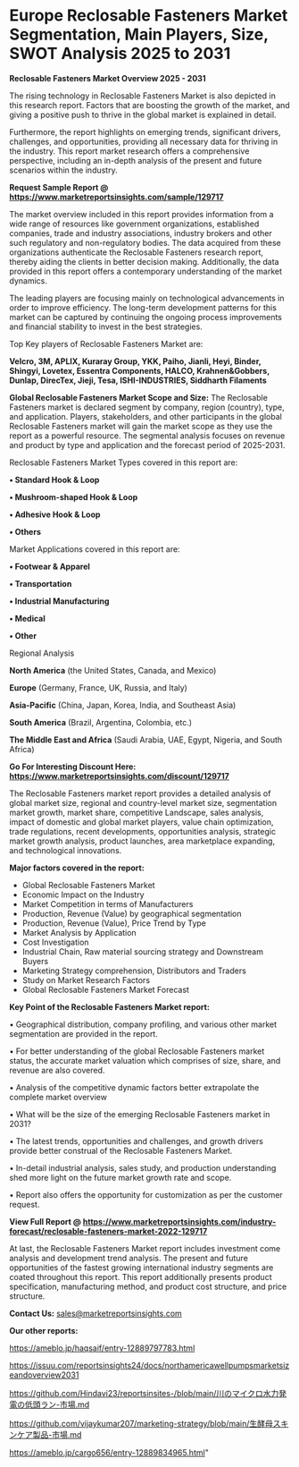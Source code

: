 # Europe Reclosable Fasteners Market Segmentation, Main Players, Size, SWOT Analysis 2025 to 2031

<Strong> Reclosable Fasteners Market Overview 2025 - 2031</strong>

The rising technology in Reclosable Fasteners Market is also depicted in this research report. Factors that are boosting the growth of the market, and giving a positive push to thrive in the global market is explained in detail.

Furthermore, the report highlights on emerging trends, significant drivers, challenges, and opportunities, providing all necessary data for thriving in the industry. This report market research offers a comprehensive perspective, including an in-depth analysis of the present and future scenarios within the industry.

<strong>Request Sample Report @ <a href=https://www.marketreportsinsights.com/sample/129717>https://www.marketreportsinsights.com/sample/129717</a></strong>

The market overview included in this report provides information from a wide range of resources like government organizations, established companies, trade and industry associations, industry brokers and other such regulatory and non-regulatory bodies. The data acquired from these organizations authenticate the Reclosable Fasteners research report, thereby aiding the clients in better decision making. Additionally, the data provided in this report offers a contemporary understanding of the market dynamics.

The leading players are focusing mainly on technological advancements in order to improve efficiency. The long-term development patterns for this market can be captured by continuing the ongoing process improvements and financial stability to invest in the best strategies.

Top Key players of Reclosable Fasteners Market are:

<strong>Velcro, 3M, APLIX, Kuraray Group, YKK, Paiho, Jianli, Heyi, Binder, Shingyi, Lovetex, Essentra Components, HALCO, Krahnen&Gobbers, Dunlap, DirecTex, Jieji, Tesa, ISHI-INDUSTRIES, Siddharth Filaments</strong>

<strong><b>Global Reclosable Fasteners Market Scope and Size:</b></strong>
The Reclosable Fasteners market is declared segment by company, region (country), type, and application. Players, stakeholders, and other participants in the global Reclosable Fasteners market will gain the market scope as they use the report as a powerful resource. The segmental analysis focuses on revenue and product by type and application and the forecast period of 2025-2031.

Reclosable Fasteners Market Types covered in this report are:

<strong>• Standard Hook & Loop

• Mushroom-shaped Hook & Loop

• Adhesive Hook & Loop

• Others</strong>

Market Applications covered in this report are:

<strong>• Footwear & Apparel

• Transportation

• Industrial Manufacturing

• Medical

• Other</strong> 

Regional Analysis

<strong>North America</strong> (the United States, Canada, and Mexico)

<strong>Europe</strong> (Germany, France, UK, Russia, and Italy)

<strong>Asia-Pacific</strong> (China, Japan, Korea, India, and Southeast Asia)

<strong>South America</strong> (Brazil, Argentina, Colombia, etc.)

<strong>The Middle East and Africa</strong> (Saudi Arabia, UAE, Egypt, Nigeria, and South Africa)

<strong>Go For Interesting Discount Here: <a href=https://www.marketreportsinsights.com/discount/129717>https://www.marketreportsinsights.com/discount/129717</a></strong>

The Reclosable Fasteners market report provides a detailed analysis of global market size, regional and country-level market size, segmentation market growth, market share, competitive Landscape, sales analysis, impact of domestic and global market players, value chain optimization, trade regulations, recent developments, opportunities analysis, strategic market growth analysis, product launches, area marketplace expanding, and technological innovations.

<strong><b>Major factors covered in the report:</b></strong>
<ul>
  <li>Global Reclosable Fasteners Market </li>
  <li>Economic Impact on the Industry</li>
  <li>Market Competition in terms of Manufacturers</li>
  <li>Production, Revenue (Value) by geographical segmentation</li>
  <li>Production, Revenue (Value), Price Trend by Type</li>
  <li>Market Analysis by Application</li>
  <li>Cost Investigation</li>
  <li>Industrial Chain, Raw material sourcing strategy and Downstream Buyers</li>
  <li>Marketing Strategy comprehension, Distributors and Traders</li>
  <li>Study on Market Research Factors</li>
  <li>Global Reclosable Fasteners Market Forecast</li>
</ul>

<strong><b>Key Point of the Reclosable Fasteners Market report:</b></strong>

• Geographical distribution, company profiling, and various other market segmentation are provided in the report.

• For better understanding of the global Reclosable Fasteners market status, the accurate market valuation which comprises of size, share, and revenue are also covered.

• Analysis of the competitive dynamic factors better extrapolate the complete market overview

• What will be the size of the emerging Reclosable Fasteners market in 2031?

• The latest trends, opportunities and challenges, and growth drivers provide better construal of the Reclosable Fasteners Market.

• In-detail industrial analysis, sales study, and production understanding shed more light on the future market growth rate and scope.

• Report also offers the opportunity for customization as per the customer request.

<strong><b>View Full Report @ <a href=https://www.marketreportsinsights.com/industry-forecast/reclosable-fasteners-market-2022-129717>https://www.marketreportsinsights.com/industry-forecast/reclosable-fasteners-market-2022-129717</a></b></strong>


At last, the Reclosable Fasteners Market report includes investment come analysis and development trend analysis. The present and future opportunities of the fastest growing international industry segments are coated throughout this report. This report additionally presents product specification, manufacturing method, and product cost structure, and price structure.

<strong>Contact Us:</strong>
sales@marketreportsinsights.com

<strong>Our other reports:</strong>

<a href=https://ameblo.jp/haqsaif/entry-12889797783.html>https://ameblo.jp/haqsaif/entry-12889797783.html</a>

<a href=https://issuu.com/reportsinsights24/docs/northamericawellpumpsmarketsizeandoverview2031>https://issuu.com/reportsinsights24/docs/northamericawellpumpsmarketsizeandoverview2031</a>

<a href=https://github.com/Hindavi23/reportsinsites-/blob/main/川のマイクロ水力発電の低頭ラン-市場.md>https://github.com/Hindavi23/reportsinsites-/blob/main/川のマイクロ水力発電の低頭ラン-市場.md</a>

<a href=https://github.com/vijaykumar207/marketing-strategy/blob/main/生酵母スキンケア製品-市場.md>https://github.com/vijaykumar207/marketing-strategy/blob/main/生酵母スキンケア製品-市場.md</a>

<a href=https://ameblo.jp/cargo656/entry-12889834965.html>https://ameblo.jp/cargo656/entry-12889834965.html</a>"

